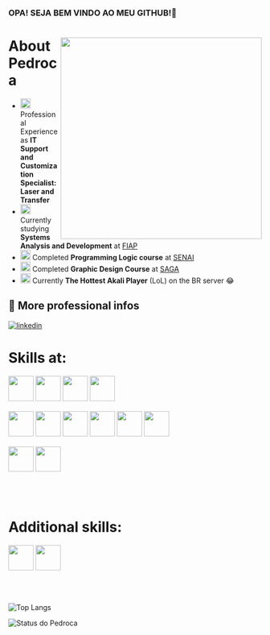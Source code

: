 ### OPA! SEJA BEM VINDO AO MEU GITHUB!👋

<div>

<img align="right" height="400em" src="https://static.wikia.nocookie.net/liberproeliis/images/4/4d/Akali.png/revision/latest?cb=20200911161817">

<h1>About Pedroca</h1>

- <img height="20px" src="https://cdn-icons-png.flaticon.com/512/5191/5191748.png" /> Professional Experience as **IT Support and Customization Specialist: Laser and Transfer**
- <img height="20px" src="https://cdn-icons-png.flaticon.com/512/2681/2681831.png" />  Currently studying **Systems Analysis and Development** at <a href="https://www.fiap.com.br">FIAP</a>
- <img height="20px" src="https://cdn-icons-png.flaticon.com/512/2681/2681831.png" />  Completed **Programming Logic course** at <a href="https://www.sp.senai.br">SENAI</a>
- <img height="20px" src="https://cdn-icons-png.flaticon.com/512/2681/2681831.png" />  Completed **Graphic Design Course** at <a href="https://www.saga.com.br">SAGA</a>
- <img height="20px" src="https://cdn-icons-png.flaticon.com/512/13/13973.png" />  Currently **The Hottest Akali Player** (LoL) on the BR server 😂

## 🔗 More professional infos
[![linkedin](https://img.shields.io/badge/linkedin-0A66C2?style=for-the-badge&logo=linkedin&logoColor=white)](https://www.linkedin.com/in/pedro-lucca-7b7308316/)

</div>

<h1>Skills at:</h1>

<div>
  <div>
    <img height="50px" src="https://cdn.jsdelivr.net/gh/devicons/devicon@latest/icons/android/android-original.svg" />
    <img height="50px" src="https://cdn.jsdelivr.net/gh/devicons/devicon@latest/icons/kotlin/kotlin-original.svg" />
    <img height="50px" src="https://cdn.jsdelivr.net/gh/devicons/devicon@latest/icons/java/java-original.svg" />
    <img height="50px" src="https://cdn.jsdelivr.net/gh/devicons/devicon@latest/icons/spring/spring-original.svg" />
  </div> <br>
  
  <div>
    <img height="50px" src="https://cdn.jsdelivr.net/gh/devicons/devicon@latest/icons/react/react-original.svg" />
    <img height="50px" src="https://cdn.jsdelivr.net/gh/devicons/devicon@latest/icons/nextjs/nextjs-original.svg" />
    <img height="50px" src="https://cdn.jsdelivr.net/gh/devicons/devicon@latest/icons/typescript/typescript-plain.svg" />
    <img height="50px" src="https://cdn.jsdelivr.net/gh/devicons/devicon@latest/icons/javascript/javascript-original.svg" />
    <img height="50px" src="https://cdn.jsdelivr.net/gh/devicons/devicon@latest/icons/html5/html5-original.svg" />
    <img height="50px" src="https://cdn.jsdelivr.net/gh/devicons/devicon@latest/icons/css3/css3-original.svg" />
  </div> <br>

  <div>
    <img height="50px" src="https://cdn.jsdelivr.net/gh/devicons/devicon@latest/icons/sqldeveloper/sqldeveloper-original.svg" />
    <img height="50px" src="https://cdn.jsdelivr.net/gh/devicons/devicon@latest/icons/python/python-original.svg" />
  </div> <br>


</div> <br><br>        

<h1>Additional skills:</h1>

<div>
<img height="50px" src="https://cdn.jsdelivr.net/gh/devicons/devicon@latest/icons/illustrator/illustrator-plain.svg" />
<img height="50px" src="https://cdn.jsdelivr.net/gh/devicons/devicon@latest/icons/photoshop/photoshop-plain.svg" />
</div>

<br><br>


![Top Langs](https://github-readme-stats.vercel.app/api/top-langs/?username=GNoverHir&theme=gotham&locale=en&border_radius=15) 

![Status do Pedroca](https://github-readme-stats.vercel.app/api?username=GNoverHir&custom_title=Git+Stats+do+Pedroca&theme=gotham&locale=en&show_icons=true&border_radius=15)
